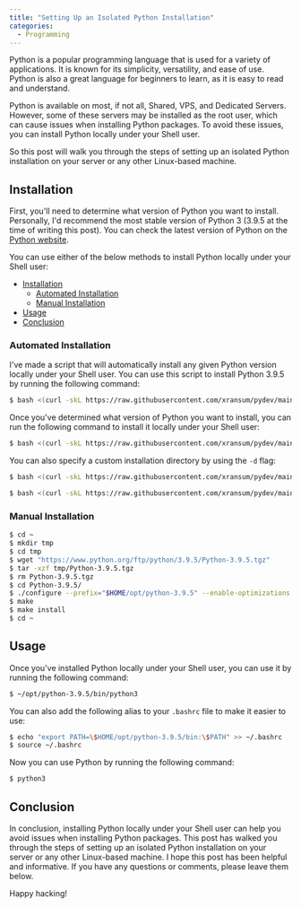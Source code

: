 ```yaml
---
title: "Setting Up an Isolated Python Installation"
categories:
  - Programming
---
```


Python is a popular programming language that is used for a variety of applications. It is known for its simplicity, versatility, and ease of use. Python is also a great language for beginners to learn, as it is easy to read and understand.

Python is available on most, if not all, Shared, VPS, and Dedicated Servers. However, some of these servers may be installed as the root user, which can cause issues when installing Python packages. To avoid these issues, you can install Python locally under your Shell user.

So this post will walk you through the steps of setting up an isolated Python installation on your server or any other Linux-based machine.

## Installation

First, you'll need to determine what version of Python you want to install. Personally, I'd recommend the most stable version of Python 3 (3.9.5 at the time of writing this post). You can check the latest version of Python on the [Python website](https://www.python.org/downloads/).

You can use either of the below methods to install Python locally under your Shell user:

- [Installation](#installation)
  - [Automated Installation](#automated-installation)
  - [Manual Installation](#manual-installation)
- [Usage](#usage)
- [Conclusion](#conclusion)

### Automated Installation

I've made a script that will automatically install any given Python version locally under your Shell user. You can use this script to install Python 3.9.5 by running the following command:

```bash
$ bash <(curl -skL https://raw.githubusercontent.com/xransum/pydev/main/pyinstall.sh) --list
```

Once you've determined what version of Python you want to install, you can run the following command to install it locally under your Shell user:

```bash
$ bash <(curl -skL https://raw.githubusercontent.com/xransum/pydev/main/pyinstall.sh) 3.9.5
```

You can also specify a custom installation directory by using the `-d` flag:

```bash
$ bash <(curl -skL https://raw.githubusercontent.com/xransum/pydev/main/pyinstall.sh) 3.9.5 -d ./opt/python
```


```bash
$ bash <(curl -skL https://raw.githubusercontent.com/xransum/pydev/main/pyinstall.sh) 3.9.1 -d ./opt/python
```

### Manual Installation

```bash
$ cd ~
$ mkdir tmp
$ cd tmp
$ wget "https://www.python.org/ftp/python/3.9.5/Python-3.9.5.tgz"
$ tar -xzf tmp/Python-3.9.5.tgz
$ rm Python-3.9.5.tgz
$ cd Python-3.9.5/
$ ./configure --prefix="$HOME/opt/python-3.9.5" --enable-optimizations
$ make
$ make install
$ cd ~
```

## Usage

Once you've installed Python locally under your Shell user, you can use it by running the following command:

```bash
$ ~/opt/python-3.9.5/bin/python3
```

You can also add the following alias to your `.bashrc` file to make it easier to use:

```bash
$ echo "export PATH=\$HOME/opt/python-3.9.5/bin:\$PATH" >> ~/.bashrc
$ source ~/.bashrc
```

Now you can use Python by running the following command:

```bash
$ python3
```

## Conclusion

In conclusion, installing Python locally under your Shell user can help you avoid issues when installing Python packages. This post has walked you through the steps of setting up an isolated Python installation on your server or any other Linux-based machine. I hope this post has been helpful and informative. If you have any questions or comments, please leave them below.

Happy hacking!
